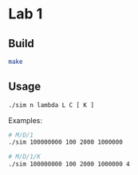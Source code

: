 # Lab 1

## Build

```sh
make
```

## Usage

```sh
./sim n lambda L C [ K ]
```

Examples:

```sh
# M/D/1
./sim 100000000 100 2000 1000000

# M/D/1/K
./sim 100000000 100 2000 1000000 4
```
